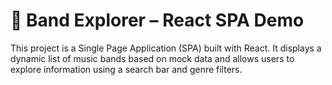 # 🎸 Band Explorer – React SPA Demo

This project is a Single Page Application (SPA) built with React. It displays a dynamic list of music bands based on mock data and allows users to explore information using a search bar and genre filters.
